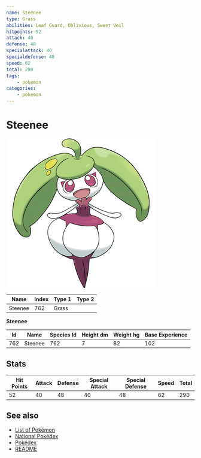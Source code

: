 ```yaml
---
name: Steenee
type: Grass
abilities: Leaf Guard, Oblivious, Sweet Veil
hitpoints: 52
attack: 40
defense: 48
specialattack: 40
specialdefense: 48
speed: 62
total: 290
tags:
    - pokemon
categories:
    - pokemon
---
```


# Steenee


![Steenee](images/762.png)

| **Name** | **Index** | **Type 1** | **Type 2** |
|----|----|----|----|
| Steenee | 762 | Grass  |  |

**Steenee** 




| **Id** | **Name** | **Species Id** | **Height dm** | **Weight hg** | **Base Experience** |
|--------|----------|----------------|------------|------------|---------------------|
| 762 | Steenee | 762 | 7 | 82 | 102 |



## Stats

| **Hit Points** | **Attack** | **Defense** | **Special Attack** | **Special Defense** | **Speed** | **Total** |
|----------------|------------|-------------|--------------------|---------------------|-----------|-----------|
| 52 | 40 | 48 | 40 | 48 | 62 | 290 |

## See also

- [List of Pokémon](../pokemon.md)
- [National Pokédex](../national_pokedex.md)
- [Pokédex](../pokedex.md)
- [README](../README.md)
